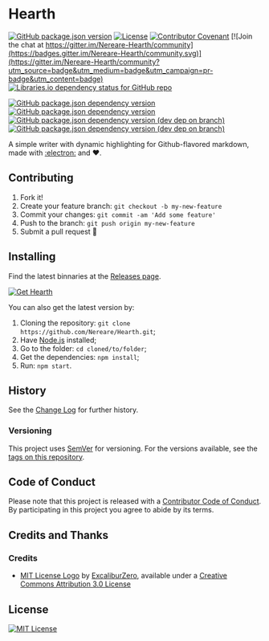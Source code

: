 # Hearth

[![GitHub package.json version](https://img.shields.io/github/package-json/v/Nereare/Hearth)](https://github.com/nereare/Hearth/)
[![License](https://img.shields.io/github/license/Nereare/Genesis.svg)](https://github.com/Nereare/Genesis)
[![Contributor Covenant](https://img.shields.io/badge/Contributor%20Covenant-v1.4%20adopted-ff69b4.svg)](https://github.com/nereare/Hearth/blob/master/code-of-conduct.md)
[![Join the chat at https://gitter.im/Nereare-Hearth/community](https://badges.gitter.im/Nereare-Hearth/community.svg)](https://gitter.im/Nereare-Hearth/community?utm_source=badge&utm_medium=badge&utm_campaign=pr-badge&utm_content=badge)
[![Libraries.io dependency status for GitHub repo](https://img.shields.io/librariesio/github/Nereare/Hearth)](https://libraries.io/github/Nereare/Hearth)

[![GitHub package.json dependency version](https://img.shields.io/github/package-json/dependency-version/Nereare/Hearth/simplemde)](https://simplemde.com/)
[![GitHub package.json dependency version](https://img.shields.io/github/package-json/dependency-version/Nereare/Hearth/crypto-js)](https://www.npmjs.com/package/crypto-js)
[![GitHub package.json dependency version (dev dep on branch)](https://img.shields.io/github/package-json/dependency-version/Nereare/Hearth/dev/electron)](https://electronjs.org/)
[![GitHub package.json dependency version (dev dep on branch)](https://img.shields.io/github/package-json/dependency-version/Nereare/Hearth/dev/electron-packager)](https://github.com/electron/electron-packager)

A simple writer with dynamic highlighting for Github-flavored markdown, made with [:electron:](https://electronjs.org/) and :heart:.

## Contributing

1. Fork it!
2. Create your feature branch: `git checkout -b my-new-feature`
3. Commit your changes: `git commit -am 'Add some feature'`
4. Push to the branch: `git push origin my-new-feature`
5. Submit a pull request :tada:

## Installing

Find the latest binnaries at the [Releases page](https://github.com/Nereare/Hearth/releases).

[![Get Hearth](https://img.shields.io/github/tag-date/Nereare/Hearth)](https://github.com/Nereare/Hearth/releases)

You can also get the latest version by:

1. Cloning the repository: `git clone https://github.com/Nereare/Hearth.git`;
2. Have [Node.js](https://nodejs.org/) installed;
3. Go to the folder: `cd cloned/to/folder`;
4. Get the dependencies: `npm install`;
5. Run: `npm start`.

## History

See the [Change Log](https://github.com/nereare/Hearth/blob/master/changelog.md) for further history.

### Versioning

This project uses [SemVer](http://semver.org/) for versioning. For the versions available, see the [tags on this repository](https://github.com/nereare/Hearth/tags).

## Code of Conduct

Please note that this project is released with a [Contributor Code of Conduct](https://github.com/nereare/Hearth/blob/master/code-of-conduct.md). By participating in this project you agree to abide by its terms.

## Credits and Thanks

### Credits

 * [MIT License Logo](http://excaliburzero.deviantart.com/art/MIT-License-Logo-595847140) by [ExcaliburZero](http://excaliburzero.deviantart.com/), available under a [Creative Commons Attribution 3.0 License](https://creativecommons.org/licenses/by/3.0/)

## License

[![MIT License](http://i.imgur.com/Ze3dFob.png "MIT License")](https://opensource.org/licenses/MIT)
